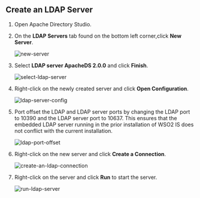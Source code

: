## Create an LDAP Server

1.  Open Apache Directory Studio.

2.  On the **LDAP Servers** tab found on the bottom left corner,click **New Server**.  

    ![new-server](../../../../assets/img/fragments/new-server.png)

3.  Select **LDAP server ApacheDS 2.0.0** and click **Finish**.  

    ![select-ldap-server](../../../../assets/img/fragments/select-ldap-server.png)

4.  Right-click on the newly created server and click **Open Configuration**.

    ![ldap-server-config](../../../../assets/img/fragments/ldap-server-config.png)

5.  Port offset the LDAP and LDAP server ports by changing the LDAP port to 10390 and the LDAP server port to 10637. This ensures that the embedded LDAP server running in the prior installation of WSO2 IS does not conflict with the current installation.

    ![ldap-port-offset](../../../../assets/img/fragments/ldap-port-offset.png)

6.  Right-click on the new server and click **Create a Connection**.  

    ![create-an-ldap-connection](../../../../assets/img/fragments/create-ldap-connection.png)

7.  Right-click on the server and click **Run** to start the server.

    ![run-ldap-server](../../../../assets/img/fragments/run-ldap-server.png) 